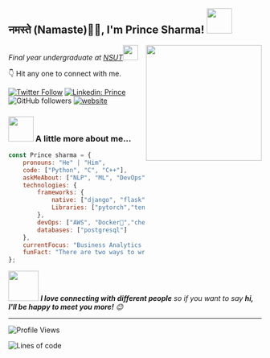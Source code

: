 <h2>नमस्ते (Namaste)🙏🏻, I'm Prince Sharma! <img src="https://media.giphy.com/media/12oufCB0MyZ1Go/giphy.gif" width="50"></h2>
<img align='right' src="https://media.giphy.com/media/M9gbBd9nbDrOTu1Mqx/giphy.gif" width="230">
<p><em>Final year undergraduate at <a href="http://gecdelhi.ac.in/">NSUT</a><img src="https://media.giphy.com/media/WUlplcMpOCEmTGBtBW/giphy.gif" width="30"> 
</em></p>

👇 Hit any one to connect with me.

[![Twitter Follow](https://img.shields.io/twitter/follow/PrinceS00664399?label=Follow)](https://twitter.com/PrinceS00664399)
[![Linkedin: Prince](https://img.shields.io/badge/-PrinceSharma-blue?style=flat-square&logo=Linkedin&logoColor=white&link=https://www.linkedin.com/in/prince-sharma-392171199/)](https://www.linkedin.com/in/prince-sharma-392171199/)
![GitHub followers](https://img.shields.io/github/followers/Developer-Prince?label=Follow&style=social)
[![website](https://img.shields.io/badge/Website-46a2f1.svg?&style=flat-square&logo=Google-Chrome&logoColor=white&link=https://anmolsingh.me/)](https://anmolsingh.me/)





### <img src="https://media.giphy.com/media/VgCDAzcKvsR6OM0uWg/giphy.gif" width="50"> A little more about me...  

```javascript
const Prince sharma = {
    pronouns: "He" | "Him",
    code: ["Python", "C", "C++"],
    askMeAbout: ["NLP", "ML", "DevOps","Computer Vision","photography"],
    technologies: {
        frameworks: {
            native: ["django", "flask"],
            Libraries: ["pytorch","tensorflow","spacy","keras","rasa","opencv","skimage",...]
        },
        devOps: ["AWS", "Docker🐳","chef"],
        databases: ["postgresql"]
    },
    currentFocus: "Business Analytics Certified Program",
    funFact: "There are two ways to write error-free programs; only the third one works"
};
```

<img src="https://media.giphy.com/media/LnQjpWaON8nhr21vNW/giphy.gif" width="60"> <em><b>I love connecting with different people</b> so if you want to say <b>hi, I'll be happy to meet you more!</b> 😊</em>

---
<!--START_SECTION:waka-->
![Profile Views](http://img.shields.io/badge/Profile%20Views-106-blue)

![Lines of code](https://img.shields.io/badge/From%20Hello%20World%20I%27ve%20Written-10%20thousand%20lines%20of%20code-blue)

